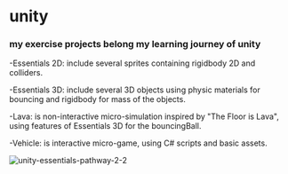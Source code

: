 # unity
### my exercise projects belong my learning journey of unity

-Essentials 2D: include several sprites containing rigidbody 2D and colliders.

-Essentials 3D: include several 3D objects using physic materials for bouncing and rigidbody for mass of the objects.

-Lava: is non-interactive micro-simulation inspired by "The Floor is Lava", using features of Essentials 3D for the bouncingBall. 

-Vehicle: is interactive micro-game, using C# scripts and basic assets.

![unity-essentials-pathway-2-2](https://github.com/imgesalci/unity/assets/91889435/97d46da2-3484-4502-94db-0a79f1df9463)
